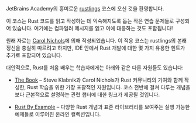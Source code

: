 JetBrains Academy의 흥미로운 [rustlings](https://github.com/rust-lang/rustlings) 코스에 오신 것을 환영합니다.

이 코스는 Rust 코드를 읽고 작성하는 데 익숙해지도록 돕는 작은 연습 문제들로 구성되어 있습니다. 여기에는 컴파일러 메시지를 읽고 이에 대응하는 것도 포함됩니다!

원래 자료는 [Carol Nichols](https://github.com/carols10cents)에 의해 작성되었습니다. 이 적응 코스는 rustlings의 본래 정신을 충실히 따르려고 하지만, IDE 안에서 Rust 개발에 대한 몇 가지 유용한 힌트가 추가로 포함되어 있습니다.

대안적으로, Rust를 처음 배우는 학습자에게는 아래와 같은 다른 자원들도 있습니다:
* [The Book](https://doc.rust-lang.org/book/index.html) – Steve Klabnik과 Carol Nichols가 Rust 커뮤니티의 기여와 함께 작성한, Rust 학습을 위한 가장 포괄적인 자원입니다. 코스 전반에 걸쳐 다루는 개념을 보다 근본적으로 설명하는 관련 챕터에 대한 링크가 제공될 것입니다.

* [Rust By Example](https://doc.rust-lang.org/rust-by-example/index.html) – 다양한 Rust 개념과 표준 라이브러리를 보여주는 실행 가능한 예제들로 이루어진 온라인 컬렉션입니다.